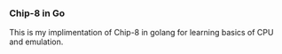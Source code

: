 ### Chip-8 in Go
This is my implimentation of Chip-8 in golang for learning basics of CPU and emulation.

##
